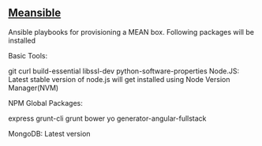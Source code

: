 ## [Meansible](http://meansible.com)

Ansible playbooks for provisioning a MEAN box. Following packages will be installed

Basic Tools:

git
curl
build-essential
libssl-dev
python-software-properties
Node.JS: Latest stable version of node.js will get installed using Node Version Manager(NVM)

NPM Global Packages:

express
grunt-cli
grunt
bower
yo
generator-angular-fullstack

MongoDB: Latest version
